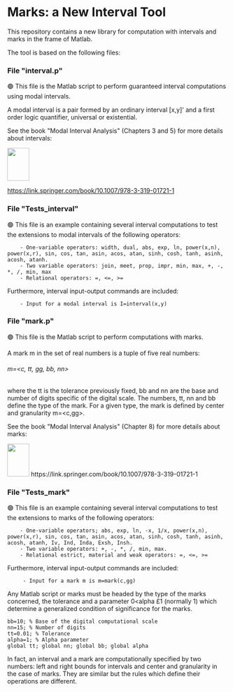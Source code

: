 # Marks: a New Interval Tool

This repository contains a new library for computation with intervals and marks in the frame of Matlab.

The tool is based on the following files:

### File "interval.p"
🟢  This file is the Matlab script to perform guaranteed interval computations using modal intervals.

   A modal interval is a pair formed by an ordinary interval [x,y]' and a first order logic quantifier, universal or existential. 
   
   See the book "Modal Interval Analysis" (Chapters 3 and 5) for more details about intervals:

<img src="https://media.springernature.com/w306/springer-static/cover-hires/book/978-3-319-01721-1" width="50" height="75"> 

https://link.springer.com/book/10.1007/978-3-319-01721-1
                                                                                                                     
### File "Tests_interval"
🟢 This file is an example containing several interval computations to test the extensions to modal intervals of the following operators:
    
        - One-variable operators: width, dual, abs, exp, ln, power(x,n), power(x,r), sin, cos, tan, asin, acos, atan, sinh, cosh, tanh, asinh, acosh, atanh.   
        - Two variable operators: join, meet, prop, impr, min, max, +, -, *, /, min, max  
        - Relational operators: =, <=, >= 
  
  
Furthermore, interval input-output commands are included:
        
        - Input for a modal interval is I=interval(x,y)
    
### File "mark.p"    
🟢 This file is the Matlab script to perform computations with marks.

   A mark m in the set of real numbers is a tuple of five real numbers:
    
   ###### m=<c, tt,  gg, bb, nn>
    
   where the tt is the tolerance previously fixed, bb and nn are the base and number of digits specific of the digital scale. The numbers, tt, nn and bb define the type of the mark. For a given type, the mark is defined by center and granularity m=<c,gg>. 
    
   See the book "Modal Interval Analysis" (Chapter 8) for more details about marks:

<img src="https://media.springernature.com/w306/springer-static/cover-hires/book/978-3-319-01721-1" width="50" height="75"> 
https://link.springer.com/book/10.1007/978-3-319-01721-1

### File "Tests_mark"    
🟢 This file is an example containing several interval computations to test the extensions to marks of the following operators:

        - One-variable operators; abs, exp, ln, -x, 1/x, power(x,n), power(x,r), sin, cos, tan, asin, acos, atan, sinh, cosh, tanh, asinh, acosh, atanh, Iv, Ind, Inda, Exsh, Insh.
        - Two variable operators: +, -, *, /, min, max.
        - Relational estrict, material and weak operators: =, <=, >=
        
 Furthermore, interval input-output commands are included:
         
         - Input for a mark m is m=mark(c,gg)
    
Any Matlab script or marks must be headed by the type of the marks concerned, the tolerance and a parameter 0<alpha £1 (normally 1) which determine a generalized condition of significance for the marks.

    bb=10; % Base of the digital computational scale
    nn=15; % Number of digits
    tt=0.01; % Tolerance
    alpha=1; % Alpha parameter
    global tt; global nn; global bb; global alpha
    
    
In fact, an interval and a mark are computationally specified by two numbers: left and right bounds for intervals and center and granularity in the case of marks. They are similar but the rules which define their operations are different.
